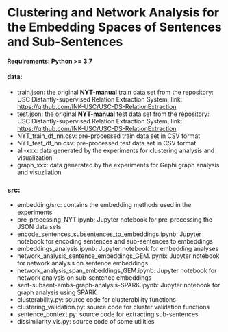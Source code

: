 # Clustering and Network Analysis for the Embedding Spaces of Sentences and Sub-Sentences
#### Requirements: Python >= 3.7
#### data: 
- train.json: the original **NYT-manual** train data set from the repository: USC Distantly-supervised Relation Extraction System, link: https://github.com/INK-USC/USC-DS-RelationExtraction
- test.json: the original **NYT-manual** test data set from the repository: USC Distantly-supervised Relation Extraction System, link: https://github.com/INK-USC/USC-DS-RelationExtraction
- NYT_train_df_nn.csv: pre-processed train data set in CSV format
- NYT_test_df_nn.csv: pre-processed test data set in CSV format
- all-xxx: data generated by the experiments for clustering analysis and visualization
- graph_xxx: data generated by the experiments for Gephi graph analysis and visuzliation
### src:
- embedding/src: contains the embedding methods used in the experiments
- pre_processing_NYT.ipynb: Jupyter notebook for pre-processing the JSON data sets
- encode_sentences_subsentences_to_embeddings.ipynb: Jupyter notebook for encoding sentences and sub-sentences to embeddings
- embeddings_analysis.ipynb: Jupyter notebook for embedding analyses
- network_analysis_sentence_embeddings_GEM.ipynb: Jupyter notebook for network analysis on sentence embeddings
- network_analysis_span_embeddings_GEM.ipynb: Jupyter notebook for network analysis on sub-sentence embeddings
- sent-subsent-embs-graph-analysis-SPARK.ipynb: Jupyter notebook for graph analysis using SPARK
- clusterability.py: source code for clusterability functions
- clustering_validation.py: source code for cluster validation functions
- sentence_context.py: source code for extracting sub-sentences
- dissimilarity_vis.py: source code of some utilities

